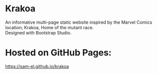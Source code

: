 # Krakoa
An informative multi-page static website inspired by the Marvel Comics location; Krakoa, Home of the mutant race. <br />
Designed with Bootstrap Studio.
# Hosted on GitHub Pages:
https://sam-el.github.io/krakoa
